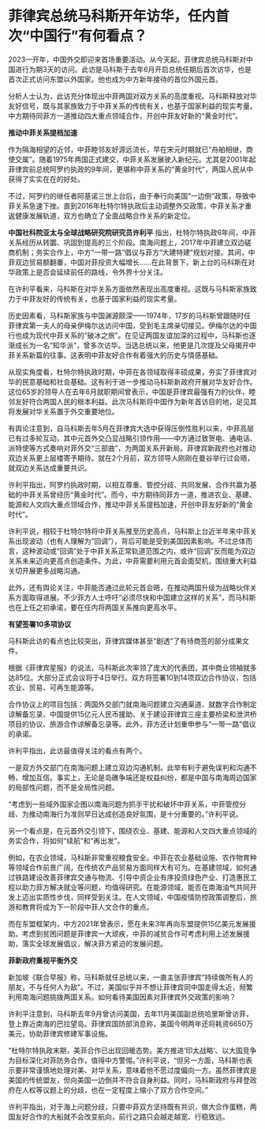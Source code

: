 # 菲律宾总统马科斯开年访华，任内首次“中国行”有何看点？

2023一开年，中国外交即迎来首场重要活动。从今天起，菲律宾总统马科斯对中国进行为期3天的访问。此访是马科斯于去年6月开启总统任期后首次访华，也是首次正式访问东盟以外国家。他也成为中方新年接待的首位外国元首。

分析人士认为，此访充分体现出中菲两国对双方关系的高度重视。马科斯释放对华友好信号，既与其家族致力于中菲关系的传统有关，也基于国家利益的现实考量。中方期待同菲方一道推动四大重点领域合作，开创中菲友好新的“黄金时代”。

**推动中菲关系提档加速**

作为隔海相望的近邻，中菲睦邻友好源远流长，早在宋元时期就已“舟舶相继，商使交属”。随着1975年两国正式建交，中菲关系发展驶入新纪元。尤其是2001年起菲律宾前总统阿罗约执政的9年间，更堪称中菲关系的“黄金时代”，两国人民从中获得了实实在在的好处。

不过，阿罗约的继任者阿基诺三世上台后，由于奉行向美国“一边倒”政策，导致中菲关系急速下挫。直到2016年杜特尔特执政后主动调整外交政策，中菲关系才重返健康发展轨道，双方也确立了全面战略合作关系的新定位。

**中国社科院亚太与全球战略研究院研究员许利平**
指出，杜特尔特执政6年间，中菲关系经历从转圜、巩固到提高的三个阶段。南海问题上，2017年中菲建立双边磋商机制；务实合作上，中方“一带一路”倡议与菲方“大建特建”规划对接。其间，中菲双边贸易额翻番，中国对菲投资大幅增长……在此背景下，新上台的马科斯在对华政策上是否会延续前任的路线，令外界十分关注。

在许利平看来，马科斯在对华关系方面依然表现出高度重视。这既与马科斯家族致力于中菲友好的传统有关，也基于国家利益的现实考量。

历史因素看，马科斯家族与中国渊源颇深——1974年，17岁的马科斯曾跟随时任菲律宾第一夫人的母亲伊梅尔达访问中国，受到毛主席亲切接见。伊梅尔达的中国行也成为现代中菲关系的“破冰之旅”。在见证两国友谊加深的过程中，马科斯也逐渐成长为一名“知华派”，曾多次访华。当选总统以来，他更是几次提及父母揭开中菲关系新篇的往事。这表明中菲友好合作有着强大的历史与情感基础。

从现实角度看，杜特尔特执政时期，中菲在各领域取得丰硕成果，夯实了菲律宾对华的民意基础和社会基础。这有利于进一步推动马科斯新政府开展对华友好合作。这位65岁的领导人在去年6月就职期间曾表示，中国是菲律宾最强有力的伙伴，睦邻友好符合两国人民的根本利益。此次马科斯将中国作为新年首访目的地，足见其将发展对华关系置于外交重要地位。

有舆论注意到，自马科斯去年5月在菲律宾大选中获得压倒性胜利以来，中菲高层已有过多轮互动，其中元首外交凸显战略引领作用——中方通过致贺电、通电话、派特使等方式奏响对菲外交“三部曲”，为两国关系开新局。菲律宾新政府也对推动双边关系更上层楼寄予期待。就在2个月前，双方领导人刚刚在曼谷举行过会晤，就双边关系达成重要共识。

许利平指出，阿罗约执政时期，以相互尊重、管控分歧、共同发展、合作共赢为基础的中菲关系曾经历“黄金时代”。而今，中方期待同菲方一道，推进农业、基建、能源和人文四大重点领域合作，推动中菲关系提档加速，开创中菲友好新的“黄金时代”。

许利平说，相较于杜特尔特将中菲关系推至历史高点，马科斯上台近半年来中菲关系出现波动（也有人理解为“回调”），背后可能是受到美国因素影响。不过总体而言，这种波动或“回调”处于中菲关系正常轨道范围之内，或许“回调”反而能为双边关系未来迈向更高点创造条件。为此，中菲需要利用元首会面契机，围绕重大利益关切开展更多战略沟通。

此外，还有舆论关注，中菲能否通过此轮元首会晤，在推动两国升级为战略伙伴关系方面取得进展。不少菲方人士呼吁“必须尽快和中国建立这样的关系”，而马科斯也在上任之初承诺，要在任内将两国关系推向更高水平。

**有望签署10多项协议**

马科斯此访的看点也比较突出，菲律宾媒体甚至“剧透”了有待商签的部分成果文件。

根据《菲律宾星报》的说法，马科斯此次率领了庞大的代表团，其中商业领袖就多达85位。大部分正式会议将于4日举行。双方将签署10到14项双边合作协议，包括农业、贸易、可再生能源等。

合作协议上的项目包括：两国外交部门就南海问题建立沟通渠道、就数字合作制定谅解备忘录、中国提供15亿元人民币援助、关于建设菲律宾三座主要桥梁和泄洪桥项目的协议、旅游合作谅解备忘录等。此外，菲方还计划重申参与“一带一路”倡议的承诺。

许利平指出，此访最值得关注的看点有两个。

一是双方外交部门在南海问题上建立双边沟通机制。此举有利于避免误判和沟通不畅，增加互信。事实上，无论是岛礁争端还是权益纠纷，都是中国与南海周边国家的局部性问题，而不是全局性问题。

“考虑到一些域外国家企图以南海问题为抓手干扰和破坏中菲关系，中菲管控分歧、为推动南海行为准则早日达成创造良好氛围，是十分重要的。”许利平说。

另一个看点是，在元首外交引领下，围绕农业、基建、能源和人文四大重点领域的务实合作，将如何“续航”和“再出发”。

例如，在农业领域，马科斯非常重视粮食安全。中菲在农业基础设施、农作物育种等领域合作前景广阔，在传统农产品贸易方面同样大有可为。在基建领域，如何通过铁路建设改善菲律宾交通与物流、引导中资企业有序投资绿色产业、打造惠民工程以助力菲方解决就业等问题，均值得研究。在能源领域，能否在南海油气共同开发上迈出实质性步伐，同样受到关注。在人文领域，中国疫情防控政策调整后，旅游和教育将成为下一阶段中菲人文合作的重点。

而在东盟框架内，中方2021年曾表示，愿在未来3年再向东盟提供15亿美元发展援助。考虑到贫困问题是菲律宾一大顽疾，中菲的减贫合作可考虑利用上述发展援助，落实全球发展倡议，解决菲方紧迫的发展问题。

**菲新政府重视平衡外交**

新加坡《联合早报》称，马科斯就任总统以来，一直主张菲律宾“持续做所有人的朋友，不与任何人为敌”。不过，美国似乎并不想让菲律宾同中国走得太近，频繁利用南海问题挑拨两国关系。如何看待美国因素对菲律宾外交政策的影响？

许利平注意到，马科斯去年9月曾访问美国，去年11月美国副总统哈里斯曾访菲，登上靠近南海的巴拉望岛。菲律宾国防部消息称，美国今明两年还将耗资6650万美元，协助菲律宾修建军事设施。

“杜特尔特执政末期，美菲合作已出现回暖态势。美方推进‘印太战略’、以大国竞争为目标深化对菲防务合作，值得中方警惕。”许利平说，“但另一方面，马科斯也表示要非常谨慎地处理对美、对华关系，意味着他不愿过度偏向一方。虽然菲律宾是美国的传统盟友，但向美国一边倒并不符合自身利益。同时，马科斯政府与拜登政府在人权等议题上的分歧，也在一定程度上缩小了双方合作空间。”

许利平指出，对于海上问题分歧，只要中菲双方坚持既有共识，做大合作蛋糕，两国友好合作的大船就不会改变航向，前行之路只会越走越宽、行稳致远。

